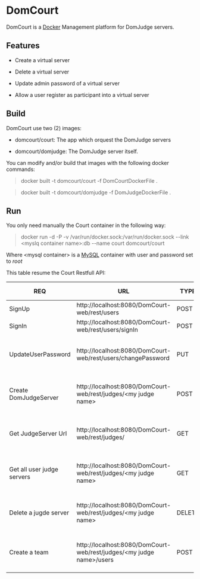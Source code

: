 DomCourt
========

DomCourt is a [Docker](http://docker.io/) Management platform for DomJudge servers.

Features
--------

-   Create a virtual server

-   Delete a virtual server

-   Update admin password of a virtual server

-   Allow a user register as participant into a virtual server

Build
-----

DomCourt use two (2) images:

-   domcourt/court: The app which orquest the DomJudge servers

-   domcourt/domjudge: The DomJudge server itself.

You can modify and/or build that images with the following docker commands:

> docker built -t domcourt/court -f DomCourtDockerFile .

> docker built -t domcourt/domjudge -f DomJudgeDockerFile .

Run
---

You only need manually the Court container in the following way:

> docker run -d -P -v /var/run/docker.sock:/var/run/docker.sock --link &lt;myslq container name&gt;:db --name court domcourt/court

Where &lt;mysql container&gt; is a [MySQL](https://hub.docker.com/_/mysql/) container with user and password set to *root*

This table resume the Court Restfull API:

| REQ                        | URL                                                                        | TYPE   | HEADERS                          | REQUEST BODY                                                            | RESPONSE BODY           |
|----------------------------|----------------------------------------------------------------------------|--------|----------------------------------|-------------------------------------------------------------------------|-------------------------|
| SignUp                     | http://localhost:8080/DomCourt-web/rest/users                              | POST   | ContentType application/json     | {"username":”&lt;myusername&gt;","password":"&lt;mypass&gt;"}           | JSON Web Token          |
| SignIn                     | http://localhost:8080/DomCourt-web/rest/users/signIn                       | POST   | ContentType application/json     | {"username":”&lt;myusername&gt;","password":"&lt;mypass&gt;"}           | JSON Web Token          |
| UpdateUserPassword         | http://localhost:8080/DomCourt-web/rest/users/changePassword               | PUT    | ContentType application/json Bearer &lt;my JSON Web Token&gt;  |                                                                         |                         |
| Create DomJudgeServer      | http://localhost:8080/DomCourt-web/rest/judges/&lt;my judge name&gt;       | POST   | ContentType application/json Bearer &lt;my JSON Web Token&gt;  |                                                                         | judge url               |
| Get JudgeServer Url        | http://localhost:8080/DomCourt-web/rest/judges/                            | GET    | ContentType application/json Bearer &lt;my JSON Web Token&gt;  |                                                                         | &lt;array of judges&gt; |
| Get all user judge servers | http://localhost:8080/DomCourt-web/rest/judges/&lt;my judge name&gt;       | GET    | ContentType application/json Bearer &lt;my JSON Web Token&gt;  |                                                                         | judge url               |
| Delete a jugde server      | http://localhost:8080/DomCourt-web/rest/judges/&lt;my judge name&gt;       | DELETE | ContentType application/json Bearer &lt;my JSON Web Token&gt;  |                                                                         |                         |
| Create a team              | http://localhost:8080/DomCourt-web/rest/judges/&lt;my judge name&gt;/users | POST   | ContentType application/json Bearer &lt;my JSON Web Token&gt;  | {"username":”judgeusername&gt;","password":"&lt;judgeuserpassword&gt;"} |                         |
